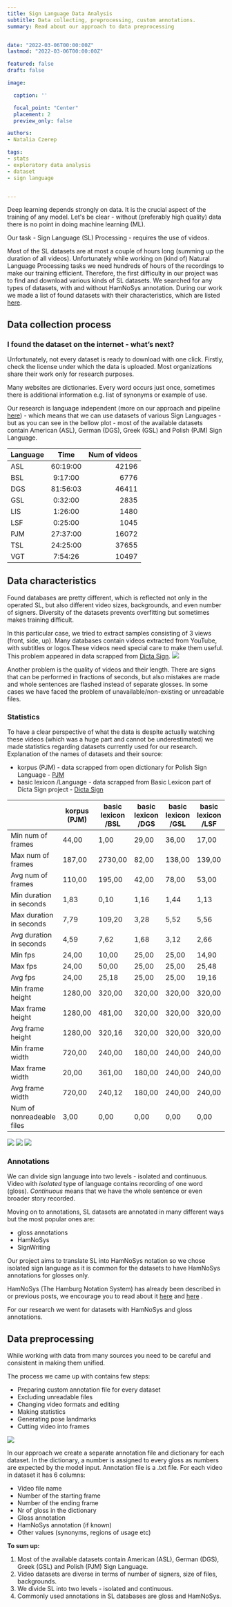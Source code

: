```yaml
---
title: Sign Language Data Analysis
subtitle: Data collecting, preprocessing, custom annotations.
summary: Read about our approach to data preprocessing


date: "2022-03-06T00:00:00Z"
lastmod: "2022-03-06T00:00:00Z"

featured: false
draft: false

image:

  caption: ''

  focal_point: "Center"
  placement: 2
  preview_only: false

authors:
- Natalia Czerep

tags:
- stats
- exploratory data analysis
- dataset
- sign language


---
```


Deep learning depends strongly on data. It is the crucial aspect of the training of any model. Let's be clear - without (preferably high quality) data there is no point in doing machine learning (ML).

Our task - Sign Language (SL) Processing - requires the use of videos. 

Most of the SL datasets are at most a couple of hours long (summing up the duration of all videos). Unfortunately while working on (kind of) Natural Language Processing tasks we need hundreds of hours of the recordings to make our training efficient. Therefore, the first difficulty in our project was to find and download various kinds of SL datasets. We searched for any types of datasets, with and without HamNoSys annotation. During our work we made a list of found datasets with their characteristics, which are listed [here]([https://github.com/hearai/sign-language-review](https://github.com/hearai/sign-language-review)). 

## Data collection process

### I found the dataset on the internet - what’s next?

Unfortunately, not every dataset is ready to download with one click. Firstly, check the license under which the data is uploaded. Most organizations share their work only for research purposes.

Many websites are dictionaries. Every word occurs just once, sometimes there is additional information e.g. list of synonyms or example of use.

Our research is language independent (more on our approach and pipeline [here](https://www.hearai.pl/post/10-pipeline/)) - which means that we can use datasets of various Sign Languages - but as you can see in the bellow plot - most of the available datasets  contain American (ASL), German (DGS), Greek (GSL) and Polish (PJM) Sign Language. 

| Language |	Time |	Num of videos |	
| ------------- |:-------------:| -----:|
| ASL |	60:19:00 | 42196 |			
| BSL	| 9:17:00 |	6776	|		
| DGS |	81:56:03 |	46411	|		
| GSL |	0:32:00	| 2835	|	
| LIS |	1:26:00	| 1480	|
| LSF	| 0:25:00	| 1045	|
| PJM	| 27:37:00 |	16072	|	
| TSL |	24:25:00 | 37655	|	
| VGT |	7:54:26 |	10497	|	


## Data characteristics

Found databases are pretty different, which is reflected not only in the operated SL, but also different video sizes, backgrounds, and even number of signers. Diversity of the datasets prevents overfitting but sometimes makes training difficult.

In this particular case, we tried to extract samples consisting of 3 views (front, side, up). Many databases contain videos extracted from YouTube, with subtitles or logos.These videos need special care to make them useful. This problem appeared in data scrapped from [Dicta Sign](https://www.sign-lang.uni-hamburg.de/dicta-sign/portal/concepts/concepts_eng.html).
![](3_to_1.jpg)

Another problem is the quality of videos and their length. There are signs that can be  performed in fractions of seconds, but also mistakes are made and whole sentences are flashed instead of separate glosses. In some cases we have faced the problem of unavailable/non-existing or unreadable files. 



### Statistics 

To have a clear perspective of what the data is despite actually watching these videos (which was a huge part and cannot be underestimated)  we made statistics regarding datasets currently used for our research. 
Explanation of the names of datasets and their source:
* korpus (PJM) - data scrapped from open dictionary for Polish Sign Language - [PJM](https://www.slownikpjm.uw.edu.pl/)
* basic lexicon /Language - data scrapped from Basic Lexicon part of Dicta Sign project - [Dicta Sign](https://www.sign-lang.uni-hamburg.de/dicta-sign/portal/concepts/concepts_eng.html)


|                           |  korpus (PJM) |  basic lexicon /BSL |  basic lexicon /DGS |  basic lexicon /GSL |  basic lexicon /LSF |
| ------------------------- | --------------------- | ------------------- | ------------------- | ------------------- | ------------------- |
| Min num of frames         | 44,00                 | 1,00                | 29,00               | 36,00               | 17,00               |
| Max num of frames         | 187,00                | 2730,00             | 82,00               | 138,00              | 139,00              |
| Avg num of frames         | 110,00                | 195,00              | 42,00               | 78,00               | 53,00               |
| Min duration in seconds   | 1,83                  | 0,10                | 1,16                | 1,44                | 1,13                |
| Max duration in seconds   | 7,79                  | 109,20              | 3,28                | 5,52                | 5,56                |
| Avg duration in seconds   | 4,59                  | 7,62                | 1,68                | 3,12                | 2,66                |
| Min fps                  | 24,00                 | 10,00               | 25,00               | 25,00               | 14,90               |
| Max fps                   | 24,00                 | 50,00               | 25,00               | 25,00               | 25,48               |
| Avg fps                   | 24,00                 | 25,18               | 25,00               | 25,00               | 19,16               |
| Min frame height          | 1280,00               | 320,00              | 320,00              | 320,00              | 320,00              |
| Max frame height          | 1280,00               | 481,00              | 320,00              | 320,00              | 320,00              |
| Avg frame height          | 1280,00               | 320,16              | 320,00              | 320,00              | 320,00              |
| Min frame width           | 720,00                | 240,00              | 180,00              | 240,00              | 240,00              |
| Max frame width           | 20,00                 | 361,00              | 180,00              | 240,00              | 240,00              |
| Avg frame width           | 720,00                | 240,12              | 180,00              | 240,00              | 240,00              |
| Num of nonreadeable files | 3,00                  | 0,00                | 0,00                | 0,00                | 0,00                |

![](fig1.jpg)
![](fig2.jpg)
![](fig3.jpg)

### Annotations

We can divide sign language into two levels - isolated and continuous. Video with _isolated_ type of language contains recording of one word (gloss). _Continuous_ means  that we have the whole sentence or even broader story recorded. 

Moving on to annotations, SL datasets are annotated in many different ways but the most popular ones are: 

* gloss annotations
* HamNoSys
* SignWriting

Our project aims to translate SL into HamNoSys notation so we chose isolated sign language as it is common for the datasets to have HamNoSys annotations for glosses only. 

HamNoSys (The Hamburg Notation System) has already been described in or previous posts,  we encourage you to read about it  [here](https://www.hearai.pl/post/4-hamnosys/)  and [here]([https://www.hearai.pl/post/5-hamnosys2/](https://www.hearai.pl/post/5-hamnosys2/)) .

For our research we went for datasets with HamNoSys and gloss annotations.

## Data preprocessing

While  working with data from many sources you need to be careful and consistent in making them unified.

The process we came up with  contains few steps:
 
* Preparing custom annotation file for every dataset
* Excluding unreadable files
* Changing video formats and editing 
* Making statistics 
* Generating pose landmarks
* Cutting video into frames 

![](custom_annotations.jpg)

In our approach we create a separate annotation file and dictionary for each dataset. In the dictionary, a number is assigned to every gloss as numbers are expected by the model input. Annotation file is a  .txt file. 
For each video in dataset it has 6 columns:

* Video file name
* Number of the starting frame
* Number of the ending frame
* Nr of gloss in the dictionary
* Gloss annotation
* HamNoSys annotation (if known)
* Other values (synonyms, regions of usage etc)

**To sum up:**

1. Most of the available datasets  contain American (ASL), German (DGS), Greek (GSL) and Polish (PJM) Sign Language.
2. Video datasets are diverse in terms of number of signers, size of files, backgrounds.
3. We divide SL into two levels - isolated and continuous.
4. Commonly used annotations in SL databases are gloss and HamNoSys.
